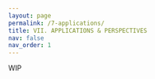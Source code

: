 ```yaml
---
layout: page
permalink: /7-applications/
title: VII. APPLICATIONS & PERSPECTIVES
nav: false
nav_order: 1
---
```


WIP